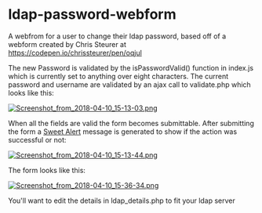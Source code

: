 # ldap-password-webform

A webfrom for a user to change their ldap password, based off of a webform created by Chris Steurer at https://codepen.io/chrissteurer/pen/oqjul

The new Password is validated by the isPasswordValid() function in index.js which is currently set to anything over eight characters.  The current password and username are validated by an ajax call to validate.php which looks like this: 

[![Screenshot_from_2018-04-10_15-13-03.png](https://s31.postimg.cc/hmf9slxsr/Screenshot_from_2018-04-10_15-13-03.png)](https://postimg.cc/image/cnrre2tzr/)

When all the fields are valid the form becomes submittable.  After submitting the form a [Sweet Alert](https://sweetalert.js.org/) message is generated to show if the action was successful or not:

[![Screenshot_from_2018-04-10_15-13-44.png](https://s31.postimg.cc/wwf505vzf/Screenshot_from_2018-04-10_15-13-44.png)](https://postimg.cc/image/9uyjuewbr/)

The form looks like this:

[![Screenshot_from_2018-04-10_15-36-34.png](https://s31.postimg.cc/wjnqu1yaz/Screenshot_from_2018-04-10_15-36-34.png)](https://postimg.cc/image/eguo2u2g7/)

You'll want to edit the details in ldap_details.php to fit your ldap server
